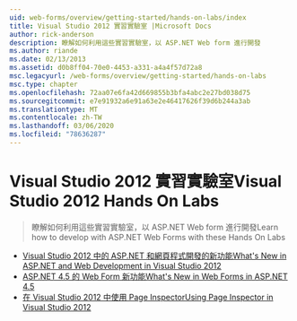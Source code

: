 ```yaml
---
uid: web-forms/overview/getting-started/hands-on-labs/index
title: Visual Studio 2012 實習實驗室 |Microsoft Docs
author: rick-anderson
description: 瞭解如何利用這些實習實驗室，以 ASP.NET Web form 進行開發
ms.author: riande
ms.date: 02/13/2013
ms.assetid: d0b8ff04-70e0-4453-a331-a4a4f57d72a8
msc.legacyurl: /web-forms/overview/getting-started/hands-on-labs
msc.type: chapter
ms.openlocfilehash: 72aa07e6fa42d669855b3bfa4abc2e27bd038d75
ms.sourcegitcommit: e7e91932a6e91a63e2e46417626f39d6b244a3ab
ms.translationtype: MT
ms.contentlocale: zh-TW
ms.lasthandoff: 03/06/2020
ms.locfileid: "78636287"
---
```

# <a name="visual-studio-2012-hands-on-labs"></a><span data-ttu-id="80e7a-103">Visual Studio 2012 實習實驗室</span><span class="sxs-lookup"><span data-stu-id="80e7a-103">Visual Studio 2012 Hands On Labs</span></span>

> <span data-ttu-id="80e7a-104">瞭解如何利用這些實習實驗室，以 ASP.NET Web form 進行開發</span><span class="sxs-lookup"><span data-stu-id="80e7a-104">Learn how to develop with ASP.NET Web Forms with these Hands On Labs</span></span>

- [<span data-ttu-id="80e7a-105">Visual Studio 2012 中的 ASP.NET 和網頁程式開發的新功能</span><span class="sxs-lookup"><span data-stu-id="80e7a-105">What's New in ASP.NET and Web Development in Visual Studio 2012</span></span>](whats-new-in-aspnet-and-web-development-in-visual-studio-2012.md)
- [<span data-ttu-id="80e7a-106">ASP.NET 4.5 的 Web Form 新功能</span><span class="sxs-lookup"><span data-stu-id="80e7a-106">What's New in Web Forms in ASP.NET 4.5</span></span>](whats-new-in-web-forms-in-aspnet-45.md)
- [<span data-ttu-id="80e7a-107">在 Visual Studio 2012 中使用 Page Inspector</span><span class="sxs-lookup"><span data-stu-id="80e7a-107">Using Page Inspector in Visual Studio 2012</span></span>](using-page-inspector-in-visual-studio-2012.md)
